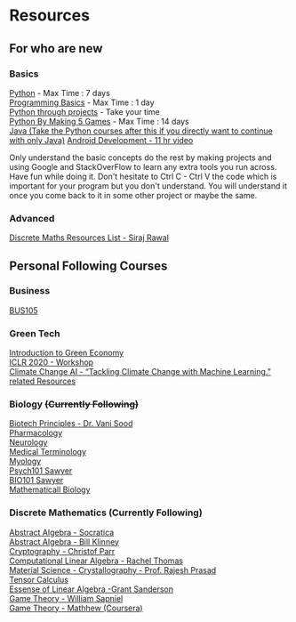 # Resources


## For who are new

### Basics

[Python](https://www.youtube.com/watch?v=rfscVS0vtbw) - Max Time : 7 days <br/>
[Programming Basics](https://www.youtube.com/watch?v=zOjov-2OZ0E) - Max Time : 1 day <br/>
[Python through projects](https://www.youtube.com/user/edurekaIN) - Take your time <br/>
[Python By Making 5 Games](https://www.youtube.com/watch?v=XGf2GcyHPhc) - Max Time : 14 days <br/>
[Java (Take the Python courses after this if you directly want to continue with only Java)](https://www.youtube.com/watch?v=eIrMbAQSU34)
[Android Development - 11 hr video](https://www.youtube.com/watch?v=fis26HvvDII)<br/>

Only understand the basic concepts do the rest by making projects and using Google and StackOverFlow to learn any extra tools you run across. Have fun while doing it. Don't hesitate to Ctrl C - Ctrl V the code which is important for your program but you don't understand. You will understand it once you come back to it in some other project or maybe the same.

### Advanced
[Discrete Maths Resources List - Siraj Rawal](https://github.com/llSourcell/learn_math_fast)<br/>

## Personal Following Courses

### Business

[BUS105](https://learn.saylor.org/course/view.php?id=53)<br/>

### Green Tech

[Introduction to Green Economy](https://unccelearn.org/course/view.php?id=51&page=overview)<br/>
[ICLR 2020 - Workshop](https://www.youtube.com/playlist?list=PLpPW7qLmXhdRgZ_RWGyj9WwnY5u2QeCpY)<br/>
[Climate Change AI -  “Tackling Climate Change with Machine Learning.” related Resources](https://www.climatechange.ai/resources)<br/>

### Biology ~~(Currently Following)~~

[Biotech Principles - Dr. Vani Sood](https://www.youtube.com/playlist?list=PLw4_E5WmrJxs7dwomA9HN36lOKQ_lj-n9)<br/>
[Pharmacology](https://www.youtube.com/watch?v=omovOv3DFz8&list=PLTF9h-T1TcJhfO__6ddi6yeo5s3AhRrAZ&index=2&t=4s)<br/>
[Neurology](https://www.youtube.com/playlist?list=PLTF9h-T1TcJgx3OFachdjHPMX6VE4VDS1&pbjreload=101)<br/>
[Medical Terminology](https://www.youtube.com/playlist?list=PLRjNoiRtdFwUFUyEDPtXOzKH6KbQKF2Rc)<br/>
[Myology](https://www.youtube.com/playlist?list=PLTF9h-T1TcJjV2M7i8rULUOanzq1BgXht)<br/>
[Psych101 Sawyer](https://learn.saylor.org/course/view.php?id=12)<br/>
[BIO101 Sawyer](https://learn.saylor.org/course/view.php?id=349)<br/>
[Mathematicall Biology](https://www.youtube.com/playlist?list=PLqOZ6FD_RQ7lnGZ7fkn503y_7U4rrJ-Se)<br/>


### Discrete Mathematics (Currently Following)
[Abstract Algebra - Socratica](https://www.youtube.com/watch?v=8A84sA1YuPw&list=PLi01XoE8jYoi3SgnnGorR_XOW3IcK-TP6&index=9)<br/>
[Abstract Algebra - Bill Klinney](https://www.youtube.com/watch?v=V6sDNqH7syc&list=PLmU0FIlJY-Mn3Pt-r5zQ_-Ar8mAnBZTf2&index=10)<br/>
[Cryptography - Christof Parr](https://www.youtube.com/watch?v=vnpZXJL6QCQ)<br/>
[Computational Linear Algebra - Rachel Thomas](https://www.youtube.com/watch?v=8iGzBMboA0I&list=PLtmWHNX-gukIc92m1K0P6bIOnZb-mg0hY&index=1)<br/>
[Material Science - Crystallography - Prof. Rajesh Prasad](https://www.youtube.com/watch?v=KMcsjCXfLQw&list=PLfIFNJ1DPG4nRLP5qsXn1UWTgAyysZE6-&index=2&pbjreload=101)<br/>
[Tensor Calculus](https://www.youtube.com/playlist?list=PLSuQRd4LfSUTmb_7IK7kAzxJtU2tpmEd3)<br/>
[Essense of Linear Algebra -Grant Sanderson](https://www.youtube.com/watch?v=kYB8IZa5AuE&list=PLZHQObOWTQDPD3MizzM2xVFitgF8hE_ab&index=3)<br/>
[Game Theory - William Sapniel](https://www.youtube.com/playlist?list=PLKI1h_nAkaQoDzI4xDIXzx6U2ergFmedo)<br/>
[Game Theory - Mathhew (Coursera)](https://www.coursera.org/learn/game-theory-1#syllabus)<br/>
